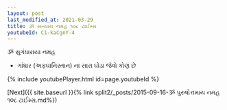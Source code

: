 ```yaml
---
layout: post
last_modified_at: 2021-03-29
title: ૐ સત્યાય નમહ ૧૦૮ ટાઈમ્સ
youtubeId: C1-kaCgnY-4
---
```

 
 
 ૐ સુગંધારાયા નમહ  
 
 -  ગાંધાર (અફઘાનિસ્તાન) ના સારા ઘોડા જેવો કોણ છે 
 
  
 
  
 
 
 
 
 
 


{% include youtubePlayer.html id=page.youtubeId %}
 
[Next]({{ site.baseurl }}{% link  split2/_posts/2015-09-16-ૐ પુરુષોત્તમાય નમહ ૧૦૮ ટાઈમ્સ.md%})
 
